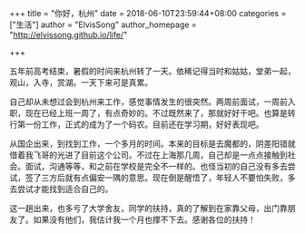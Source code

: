 +++
title = "你好，杭州"
date = 2018-06-10T23:59:44+08:00
categories = ["生活"]
author = "ElvisSong"
author_homepage =  "http://elvissong.github.io/life/"

+++

五年前高考结束，暑假的时间来杭州转了一天。依稀记得当时和姑姑，堂弟一起，观山，入寺，赏湖。一天下来可是真累。

自己却从未想过会到杭州来工作，感觉事情发生的很突然。两周前面试，一周前入职，现在已经上班一周了，有点奇妙的。不过既然来了，那就好好干吧。也算是转行第一份工作，正式的成为了一个码农。目前还在学习期，好好表现吧。

从国企出来，到找到工作，一个多月的时间。本来的目标是去魔都的，阴差阳错就借着我飞哥的光进了目前这个公司。不过在上海那几周，自己却是一点点接触到社会。面试，沟通等等，和之前在学校是完全不一样的。也怪当初的自己没有多去尝试，签了三方后就有点偏安一隅的意思。现在倒是醒悟了，年轻人不要怕失败，多去尝试才能找到适合自己的。

这一趟出来，也多亏了大学舍友，同学的扶持，真的了解到在家靠父母，出门靠朋友了。如果没有他们，我估计我一个月也撑不下去。感谢各位的扶持！